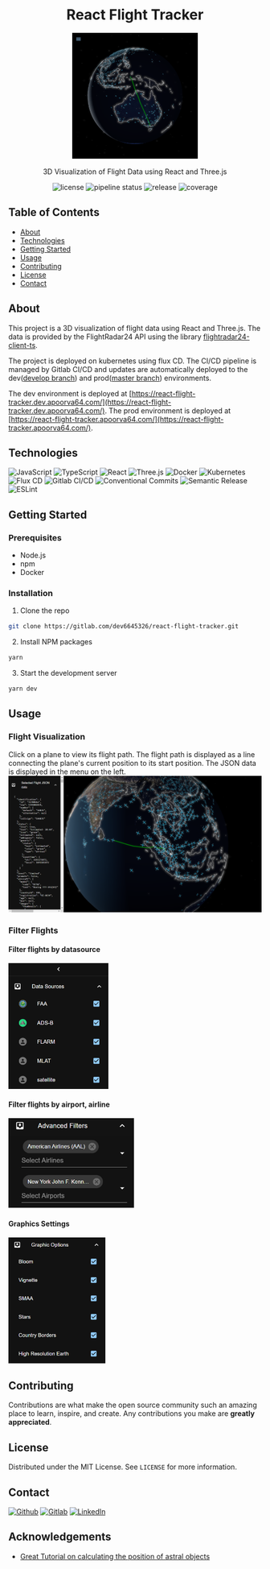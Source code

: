 <div style="text-align: center;">
    <h1><b>React Flight Tracker</b></h1>
    <img src='readme-assets/flightTracker.png' width='250' height='250'  alt="flightTracker"/>
    <p>3D Visualization of Flight Data using React and Three.js</p>

![license](https://img.shields.io/badge/license-MIT-blue.svg)
![pipeline status](https://gitlab.com/dev6645326/react-flight-tracker/badges/master/pipeline.svg?ignore_skipped=true)
![release](https://gitlab.com/dev6645326/react-flight-tracker/-/badges/release.svg)
![coverage](https://gitlab.com/dev6645326/react-flight-tracker/badges/master/coverage.svg)

</div>

## Table of Contents

- [About](#about)
- [Technologies](#technologies)
- [Getting Started](#getting-started)
- [Usage](#usage)
- [Contributing](#contributing)
- [License](#license)
- [Contact](#contact)

## About

This project is a 3D visualization of flight data using React and Three.js.
The data is provided by the FlightRadar24 API using the
library [flightradar24-client-ts](https://www.npmjs.com/package/flightradar24-client-ts).

The project is deployed on kubernetes using flux CD.
The CI/CD pipeline is managed by Gitlab CI/CD and updates are automatically deployed to the
dev([develop branch](https://gitlab.com/dev6645326/react-flight-tracker/-/tree/develop)) and
prod([master branch](https://gitlab.com/dev6645326/react-flight-tracker/-/tree/master)) environments.

The dev environment is deployed
at [https://react-flight-tracker.dev.apoorva64.com/](https://react-flight-tracker.dev.apoorva64.com/).
The prod environment is deployed
at [https://react-flight-tracker.apoorva64.com/](https://react-flight-tracker.apoorva64.com/).

## Technologies

![JavaScript](https://img.shields.io/badge/javascript-%23323330.svg?style=for-the-badge&logo=javascript)
![TypeScript](https://img.shields.io/badge/typescript-%23323330.svg?style=for-the-badge&logo=typescript)
![React](https://img.shields.io/badge/react-%23323330.svg?style=for-the-badge&logo=react)
![Three.js](https://img.shields.io/badge/three.js-%23323330.svg?style=for-the-badge&logo=three.js)
![Docker](https://img.shields.io/badge/docker-%23323330.svg?style=for-the-badge&logo=docker)
![Kubernetes](https://img.shields.io/badge/kubernetes-%23323330.svg?style=for-the-badge&logo=kubernetes)
![Flux CD](https://img.shields.io/badge/fluxcd-%23323330.svg?style=for-the-badge&logo=fluxcd&logoColor=%23F7DF1E)
![Gitlab CI/CD](https://img.shields.io/badge/gitlabci-%23323330.svg?style=for-the-badge&logo=gitlabci)
![Conventional Commits](https://img.shields.io/badge/conventional%20commits-%23323330.svg?style=for-the-badge&logo=conventionalcommits)
![Semantic Release](https://img.shields.io/badge/semantic%20release-%23323330.svg?style=for-the-badge&logo=semanticrelease)
![ESLint](https://img.shields.io/badge/eslint-%23323330.svg?style=for-the-badge&logo=eslint)

## Getting Started

### Prerequisites

- Node.js
- npm
- Docker

### Installation

1. Clone the repo

```sh
git clone https://gitlab.com/dev6645326/react-flight-tracker.git
```

2. Install NPM packages

```sh
yarn
```

3. Start the development server

```sh
yarn dev
```

## Usage

### Flight Visualization

Click on a plane to view its flight path. The flight path is displayed as a line connecting the plane's current position
to its start position.
The JSON data is displayed in the menu on the left.
![jsonData](readme-assets/jsonData.png)

### Filter Flights

#### Filter flights by datasource

<img src="readme-assets/filterByDatasource.png" alt="filterByDatasource" height="250"/>

#### Filter flights by airport, airline

<img src="readme-assets/filterByAirportAirline.png" alt="filterByAirportAirline" width="250"/>

#### Graphics Settings

<img src="readme-assets/graphicSettings.png" alt="graphicSettings" height="250"/>

## Contributing

Contributions are what make the open source community such an amazing place to learn, inspire, and create.
Any contributions you make are **greatly appreciated**.

## License

Distributed under the MIT License. See `LICENSE` for more information.

## Contact

[<img alt="Github" src="https://img.shields.io/badge/Apoorva64-%23181717.svg?style=for-the-badge&logo=github&logoColor=white" />](https://github.com/Apoorva64)
[<img alt="Gitlab" src="https://img.shields.io/badge/Apoorva64-%23181717.svg?style=for-the-badge&logo=gitlab&logoColor=white" />](https://gitlab.com/Apoorva64)
[<img alt="LinkedIn" src="https://img.shields.io/badge/Apoorva Srinivas Appadoo-%23181717.svg?style=for-the-badge&logo=linkedin&logoColor=white" />](https://www.linkedin.com/in/appadoo-apoorva-srinivas-481367207/)

## Acknowledgements
- [Great Tutorial on calculating the position of astral objects](https://stjarnhimlen.se/comp/tutorial.html)